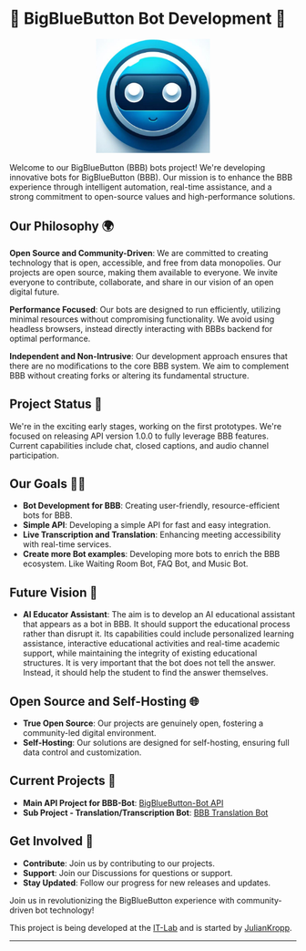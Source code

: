 # 🤖 BigBlueButton Bot Development 🚀

<p align="center">
  <img src="https://github.com/bigbluebutton-bot/.github/blob/main/profile/img/logo-small.png" alt="BigBlueButton Bot Logo" width="200"/>
</p>

Welcome to our BigBlueButton (BBB) bots project! We're developing innovative bots for BigBlueButton (BBB). Our mission is to enhance the BBB experience through intelligent automation, real-time assistance, and a strong commitment to open-source values and high-performance solutions.

## Our Philosophy 🌍

**Open Source and Community-Driven**: We are committed to creating technology that is open, accessible, and free from data monopolies. Our projects are open source, making them available to everyone. We invite everyone to contribute, collaborate, and share in our vision of an open digital future.

**Performance Focused**: Our bots are designed to run efficiently, utilizing minimal resources without compromising functionality. We avoid using headless browsers, instead directly interacting with BBBs backend for optimal performance.

**Independent and Non-Intrusive**: Our development approach ensures that there are no modifications to the core BBB system. We aim to complement BBB without creating forks or altering its fundamental structure.

## Project Status 🌟

We're in the exciting early stages, working on the first prototypes. We're focused on releasing API version 1.0.0 to fully leverage BBB features. Current capabilities include chat, closed captions, and audio channel participation.

## Our Goals 🎯✨

- **Bot Development for BBB**: Creating user-friendly, resource-efficient bots for BBB.
- **Simple API**: Developing a simple API for fast and easy integration.
- **Live Transcription and Translation**: Enhancing meeting accessibility with real-time services.
- **Create more Bot examples**: Developing more bots to enrich the BBB ecosystem. Like Waiting Room Bot, FAQ Bot, and Music Bot.

## Future Vision 🔮

- **AI Educator Assistant**: The aim is to develop an AI educational assistant that appears as a bot in BBB. It should support the educational process rather than disrupt it. Its capabilities could include personalized learning assistance, interactive educational activities and real-time academic support, while maintaining the integrity of existing educational structures. It is very important that the bot does not tell the answer. Instead, it should help the student to find the answer themselves.

## Open Source and Self-Hosting 🌐

- **True Open Source**: Our projects are genuinely open, fostering a community-led digital environment.
- **Self-Hosting**: Our solutions are designed for self-hosting, ensuring full data control and customization.

## Current Projects 📘

- **Main API Project for BBB-Bot**: [BigBlueButton-Bot API](https://github.com/bigbluebutton-bot/bigbluebutton-bot)
- **Sub Project - Translation/Transcription Bot**: [BBB Translation Bot](https://github.com/bigbluebutton-bot/bbb-translation-bot)

## Get Involved 👋

- **Contribute**: Join us by contributing to our projects.
- **Support**: Join our Discussions for questions or support.
- **Stay Updated**: Follow our progress for new releases and updates.

Join us in revolutionizing the BigBlueButton experience with community-driven bot technology!

This project is being developed at the [IT-Lab](https://github.com/ITLab-CC) and is started by [JulianKropp](https://github.com/JulianKropp).

---
